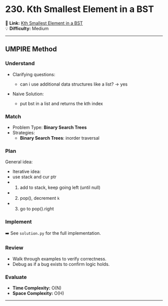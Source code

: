 # 230. Kth Smallest Element in a BST

🔗 **Link:** [Kth Smallest Element in a BST](https://leetcode.com/problems/kth-smallest-element-in-a-bst/description/)  
💡 **Difficulty:** Medium

---


## UMPIRE Method

### Understand
- Clarifying questions:
  - can i use additional data structures like a list? -> yes
  
- Naive Solution:
  - put bst in a list and returns the kth index

### Match
- Problem Type: **Binary Search Trees**  
- Strategies:
  - **Binary Search Trees**: inorder traversal

### Plan
General idea:  
- Iterative idea:
- use stack and cur ptr
- 1. add to stack, keep going left (until null)
- 2. pop(), decrement `k`
- 3. go to pop().right

### Implement
➡️ See `solution.py` for the full implementation.  

### Review
- Walk through examples to verify correctness.  
- Debug as if a bug exists to confirm logic holds.  

### Evaluate
- **Time Complexity:** O(N)  
- **Space Complexity:** O(H)  

---


